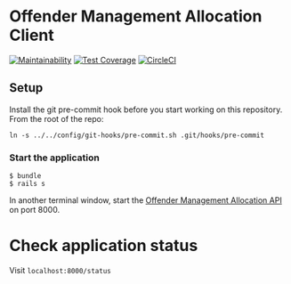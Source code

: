 # Offender Management Allocation Client

[![Maintainability](https://api.codeclimate.com/v1/badges/00cf8469d692073171ce/maintainability)](https://codeclimate.com/github/ministryofjustice/offender-management-allocation-manager/maintainability) [![Test Coverage](https://api.codeclimate.com/v1/badges/00cf8469d692073171ce/test_coverage)](https://codeclimate.com/github/ministryofjustice/offender-management-allocation-manager/test_coverage) [![CircleCI](https://circleci.com/gh/ministryofjustice/offender-management-allocation-manager.svg?style=svg)](https://circleci.com/gh/ministryofjustice/offender-management-allocation-manager)

## Setup

Install the git pre-commit hook before you start working on this repository.
From the root of the repo:

```
ln -s ../../config/git-hooks/pre-commit.sh .git/hooks/pre-commit
```

### Start the application

```
$ bundle
$ rails s
```

In another terminal window, start the [Offender Management Allocation API](https://github.com/ministryofjustice/offender-management-allocation-api) on port 8000.

# Check application status
Visit `localhost:8000/status`
